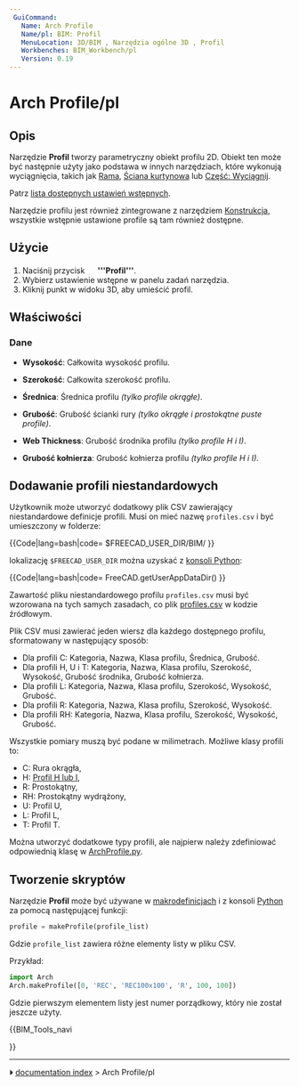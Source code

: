 ```yaml
---
 GuiCommand:
   Name: Arch Profile
   Name/pl: BIM: Profil
   MenuLocation: 3D/BIM , Narzędzia ogólne 3D , Profil
   Workbenches: BIM_Workbench/pl
   Version: 0.19
---
```


# Arch Profile/pl



## Opis

Narzędzie **Profil** tworzy parametryczny obiekt profilu 2D. Obiekt ten może być następnie użyty jako podstawa w innych narzędziach, które wykonują wyciągnięcia, takich jak [Rama](Arch_Frame/pl.md), [Ściana kurtynowa](Arch_CurtainWall/pl.md) lub [Część: Wyciągnij](Part_Extrude/pl.md).

Patrz [lista dostępnych ustawień wstępnych](https://github.com/FreeCAD/FreeCAD/blob/main/src/Mod/BIM/Presets/profiles.csv).

Narzędzie profilu jest również zintegrowane z narzędziem [Konstrukcja](Arch_Structure/pl.md), wszystkie wstępnie ustawione profile są tam również dostępne.



## Użycie

1.  Naciśnij przycisk **<img src="images/Arch_Profile.svg" width=16px> '''Profil'''**.
2.  Wybierz ustawienie wstępne w panelu zadań narzędzia.
3.  Kliknij punkt w widoku 3D, aby umieścić profil.



## Właściwości



### Dane

-    **Wysokość**: Całkowita wysokość profilu.

-    **Szerokość**: Całkowita szerokość profilu.

-    **Średnica**: Średnica profilu *(tylko profile okrągłe)*.

-    **Grubość**: Grubość ścianki rury *(tylko okrągłe i prostokątne puste profile)*.

-    **Web Thickness**: Grubość środnika profilu *(tylko profile H i I)*.

-    **Grubość kołnierza**: Grubość kołnierza profilu *(tylko profile H i I)*.



## Dodawanie profili niestandardowych 

Użytkownik może utworzyć dodatkowy plik CSV zawierający niestandardowe definicje profili. Musi on mieć nazwę `profiles.csv` i być umieszczony w folderze:


{{Code|lang=bash|code=
$FREECAD_USER_DIR/BIM/
}}

lokalizację `$FREECAD_USER_DIR` można uzyskać z [konsoli Python](Python_console.md):


{{Code|lang=bash|code=
FreeCAD.getUserAppDataDir()
}}

Zawartość pliku niestandardowego profilu `profiles.csv` musi być wzorowana na tych samych zasadach, co plik [profiles.csv](https://github.com/FreeCAD/FreeCAD/blob/main/src/Mod/BIM/Presets/profiles.csv) w kodzie źródłowym.

Plik CSV musi zawierać jeden wiersz dla każdego dostępnego profilu, sformatowany w następujący sposób:

-   Dla profili C: Kategoria, Nazwa, Klasa profilu, Średnica, Grubość.
-   Dla profili H, U i T: Kategoria, Nazwa, Klasa profilu, Szerokość, Wysokość, Grubość środnika, Grubość kołnierza.
-   Dla profili L: Kategoria, Nazwa, Klasa profilu, Szerokość, Wysokość, Grubość.
-   Dla profili R: Kategoria, Nazwa, Klasa profilu, Szerokość, Wysokość.
-   Dla profili RH: Kategoria, Nazwa, Klasa profilu, Szerokość, Wysokość, Grubość.

Wszystkie pomiary muszą być podane w milimetrach. Możliwe klasy profili to:

-   C: Rura okrągła,
-   H: [Profil H lub I](https://en.wikipedia.org/wiki/I-beam),
-   R: Prostokątny,
-   RH: Prostokątny wydrążony,
-   U: Profil U,
-   L: Profil L,
-   T: Profil T.

Można utworzyć dodatkowe typy profili, ale najpierw należy zdefiniować odpowiednią klasę w [ArchProfile.py](https://github.com/FreeCAD/FreeCAD/blob/main/src/Mod/BIM/ArchProfile.py).



## Tworzenie skryptów 

Narzędzie **Profil** może być używane w [makrodefinicjach](Macros/pl.md) i z konsoli [Python](Python/pl.md) za pomocą następującej funkcji:


```python
profile = makeProfile(profile_list)
```

Gdzie `profile_list` zawiera różne elementy listy w pliku CSV.

Przykład:


```python
import Arch
Arch.makeProfile([0, 'REC', 'REC100x100', 'R', 100, 100])
```

Gdzie pierwszym elementem listy jest numer porządkowy, który nie został jeszcze użyty.





{{BIM_Tools_navi

}}



---
⏵ [documentation index](../README.md) > Arch Profile/pl
